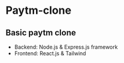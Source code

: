 # Paytm-clone

Basic paytm clone
-----------------

*   Backend: Node.js & Express.js framework
*   Frontend: React.js & Tailwind
